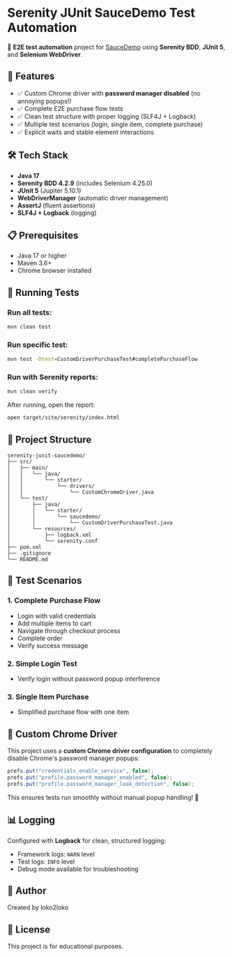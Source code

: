 # Serenity JUnit SauceDemo Test Automation

🎯 **E2E test automation** project for [SauceDemo](https://www.saucedemo.com) using **Serenity BDD**, **JUnit 5**, and **Selenium WebDriver**.

## 🚀 Features

- ✅ Custom Chrome driver with **password manager disabled** (no annoying popups!)
- ✅ Complete E2E purchase flow tests
- ✅ Clean test structure with proper logging (SLF4J + Logback)
- ✅ Multiple test scenarios (login, single item, complete purchase)
- ✅ Explicit waits and stable element interactions

## 🛠️ Tech Stack

- **Java 17**
- **Serenity BDD 4.2.9** (includes Selenium 4.25.0)
- **JUnit 5** (Jupiter 5.10.1)
- **WebDriverManager** (automatic driver management)
- **AssertJ** (fluent assertions)
- **SLF4J + Logback** (logging)

## 📋 Prerequisites

- Java 17 or higher
- Maven 3.6+
- Chrome browser installed

## 🏃 Running Tests

### Run all tests:
```bash
mvn clean test
```

### Run specific test:
```bash
mvn test -Dtest=CustomDriverPurchaseTest#completePurchaseFlow
```

### Run with Serenity reports:
```bash
mvn clean verify
```

After running, open the report:
```bash
open target/site/serenity/index.html
```

## 📁 Project Structure
```
serenity-junit-saucedemo/
├── src/
│   ├── main/
│   │   └── java/
│   │       └── starter/
│   │           └── drivers/
│   │               └── CustomChromeDriver.java
│   └── test/
│       ├── java/
│       │   └── starter/
│       │       └── saucedemo/
│       │           └── CustomDriverPurchaseTest.java
│       └── resources/
│           ├── logback.xml
│           └── serenity.conf
├── pom.xml
├── .gitignore
└── README.md
```

## 🧪 Test Scenarios

### 1. Complete Purchase Flow
- Login with valid credentials
- Add multiple items to cart
- Navigate through checkout process
- Complete order
- Verify success message

### 2. Simple Login Test
- Verify login without password popup interference

### 3. Single Item Purchase
- Simplified purchase flow with one item

## 🔧 Custom Chrome Driver

This project uses a **custom Chrome driver configuration** to completely disable Chrome's password manager popups:
```java
prefs.put("credentials_enable_service", false);
prefs.put("profile.password_manager_enabled", false);
prefs.put("profile.password_manager_leak_detection", false);
```

This ensures tests run smoothly without manual popup handling! 🎉

## 📊 Logging

Configured with **Logback** for clean, structured logging:
- Framework logs: `WARN` level
- Test logs: `INFO` level
- Debug mode available for troubleshooting

## 👤 Author

Created by loko2loko

## 📄 License

This project is for educational purposes.